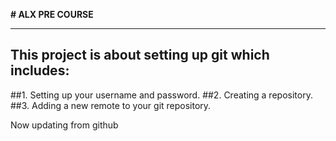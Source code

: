 **# ALX PRE COURSE**
___
## This project is about setting up git which includes:
##1. Setting up your username and password.
##2. Creating a repository.
##3. Adding a new remote to your git repository.

Now updating from github

